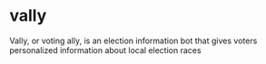 # vally
Vally, or voting ally, is an election information bot that gives voters personalized information about local election races

